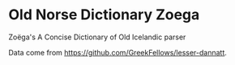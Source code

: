 # Old Norse Dictionary Zoega
Zoëga's A Concise Dictionary of Old Icelandic parser

Data come from https://github.com/GreekFellows/lesser-dannatt.